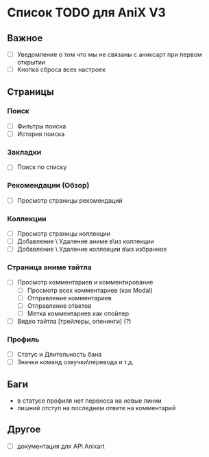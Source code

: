# Список TODO для AniX V3

## Важное

- [ ] Уведомление о том что мы не связаны с аниксарт при первом открытии
- [ ] Кнопка сброса всех настроек

## Страницы

### Поиск

- [ ] Фильтры поиска
- [ ] История поиска

### Закладки

- [ ] Поиск по списку

### Рекомендации (Обзор)

- [ ] Просмотр страницы рекомендаций

### Коллекции

- [ ] Просмотр страницы коллекции
- [ ] Добавление \ Удаление аниме в\из коллекции
- [ ] Добавление \ Удаление коллекции в\из избранное

### Страница аниме тайтла

- [ ] Просмотр комментариев и комментирование
  - [ ] Просмотр всех комментариев (как Modal)
  - [ ] Отправление комментариев
  - [ ] Отправление ответов
  - [ ] Метка комментариев как спойлер

- [ ] Видео тайтла [трейлеры, опенинги] (?)

### Профиль

- [ ] Статус и Длительность бана
- [ ] Значки команд озвучки\перевода и т.д.

## Баги

- в статусе профиля нет переноса на новые линии
- лишний отступ на последнем ответе на комментарий

## Другое

- [ ] документация для API Anixart
